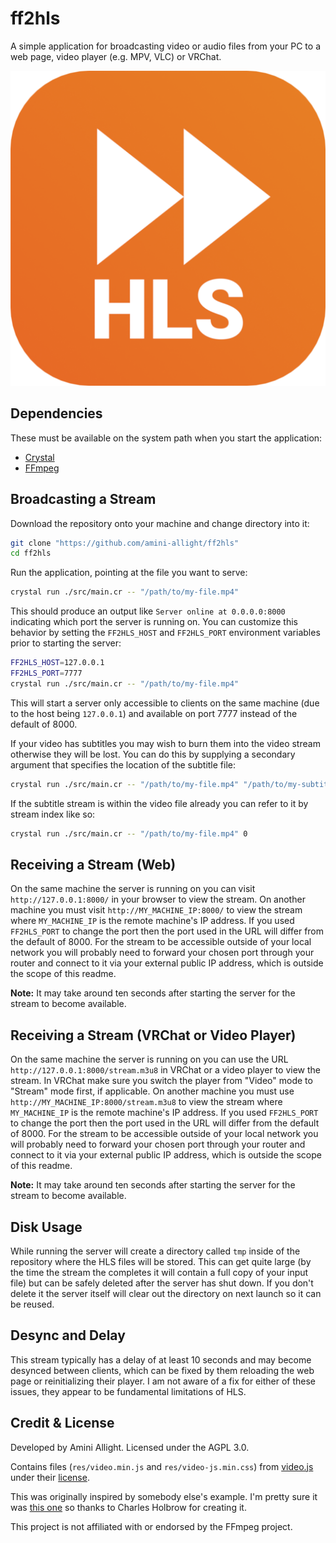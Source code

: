 # ff2hls

A simple application for broadcasting video or audio files from your PC to a web page, video player (e.g. MPV, VLC) or VRChat.

![](doc/icon.png)

## Dependencies

These must be available on the system path when you start the application:

- [Crystal](https://crystal-lang.org/)
- [FFmpeg](https://ffmpeg.org/)

## Broadcasting a Stream

Download the repository onto your machine and change directory into it:

```sh
git clone "https://github.com/amini-allight/ff2hls"
cd ff2hls
```

Run the application, pointing at the file you want to serve:

```sh
crystal run ./src/main.cr -- "/path/to/my-file.mp4"
```

This should produce an output like `Server online at 0.0.0.0:8000` indicating which port the server is running on. You can customize this behavior by setting the `FF2HLS_HOST` and `FF2HLS_PORT` environment variables prior to starting the server:

```sh
FF2HLS_HOST=127.0.0.1
FF2HLS_PORT=7777
crystal run ./src/main.cr -- "/path/to/my-file.mp4"
```

This will start a server only accessible to clients on the same machine (due to the host being `127.0.0.1`) and available on port 7777 instead of the default of 8000.

If your video has subtitles you may wish to burn them into the video stream otherwise they will be lost. You can do this by supplying a secondary argument that specifies the location of the subtitle file:

```sh
crystal run ./src/main.cr -- "/path/to/my-file.mp4" "/path/to/my-subtitles.srt"
```

If the subtitle stream is within the video file already you can refer to it by stream index like so:

```sh
crystal run ./src/main.cr -- "/path/to/my-file.mp4" 0
```

## Receiving a Stream (Web)

On the same machine the server is running on you can visit `http://127.0.0.1:8000/` in your browser to view the stream. On another machine you must visit `http://MY_MACHINE_IP:8000/` to view the stream where `MY_MACHINE_IP` is the remote machine's IP address. If you used `FF2HLS_PORT` to change the port then the port used in the URL will differ from the default of 8000. For the stream to be accessible outside of your local network you will probably need to forward your chosen port through your router and connect to it via your external public IP address, which is outside the scope of this readme.

**Note:** It may take around ten seconds after starting the server for the stream to become available.

## Receiving a Stream (VRChat or Video Player)

On the same machine the server is running on you can use the URL `http://127.0.0.1:8000/stream.m3u8` in VRChat or a video player to view the stream. In VRChat make sure you switch the player from "Video" mode to "Stream" mode first, if applicable. On another machine you must use `http://MY_MACHINE_IP:8000/stream.m3u8` to view the stream where `MY_MACHINE_IP` is the remote machine's IP address. If you used `FF2HLS_PORT` to change the port then the port used in the URL will differ from the default of 8000. For the stream to be accessible outside of your local network you will probably need to forward your chosen port through your router and connect to it via your external public IP address, which is outside the scope of this readme.

**Note:** It may take around ten seconds after starting the server for the stream to become available.

## Disk Usage

While running the server will create a directory called `tmp` inside of the repository where the HLS files will be stored. This can get quite large (by the time the stream the completes it will contain a full copy of your input file) but can be safely deleted after the server has shut down. If you don't delete it the server itself will clear out the directory on next launch so it can be reused.

## Desync and Delay

This stream typically has a delay of at least 10 seconds and may become desynced between clients, which can be fixed by them reloading the web page or reinitializing their player. I am not aware of a fix for either of these issues, they appear to be fundamental limitations of HLS.

## Credit & License

Developed by Amini Allight. Licensed under the AGPL 3.0.

Contains files (`res/video.min.js` and `res/video-js.min.css`) from [video.js](https://github.com/videojs/video.js) under their [license](https://github.com/videojs/video.js/blob/main/LICENSE).

This was originally inspired by somebody else's example. I'm pretty sure it was [this one](https://gist.github.com/CharlesHolbrow/8adfcf4915a9a6dd20b485228e16ead0) so thanks to Charles Holbrow for creating it.

This project is not affiliated with or endorsed by the FFmpeg project.
